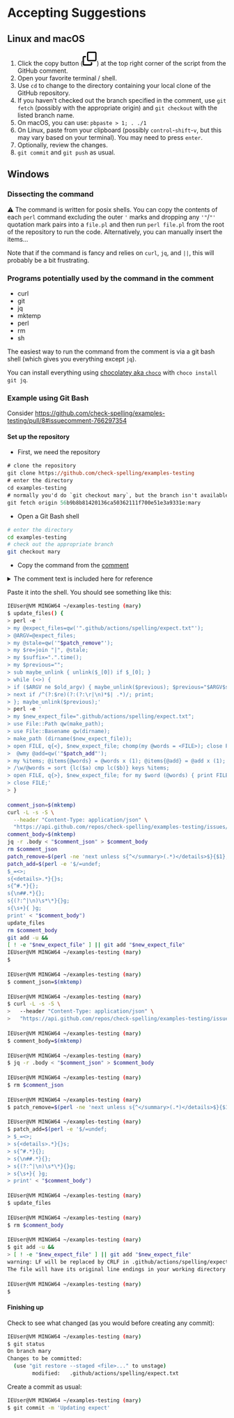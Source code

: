 # Accepting Suggestions

## Linux and macOS

1. Click the copy button (![copy icon](https://raw.githubusercontent.com/primer/octicons/0d9000c50255bac736eb0fbbc1ffee839130a708/icons/copy-16.svg)) at the top right corner of the script from the GitHub comment.
1. Open your favorite terminal / shell.
1. Use `cd` to change to the directory containing your local clone of the GitHub repository.
1. If you haven't checked out the branch specified in the comment, use `git fetch` (possibly with the appropriate origin) and `git checkout` with the listed branch name.
1. On macOS, you can use: `pbpaste > 1; . ./1`
1. On Linux, paste from your clipboard (possibly `control`-`shift`-`v`, but this may vary based on your terminal). You may need to press `enter`.
1. Optionally, review the changes.
1. `git commit` and `git push` as usual.

## Windows

### Dissecting the command 

<!-- From
https://github.com/microsoft/terminal/blame/866d22e3a140ef252e2d777c4bbf0c6d4861a3d4/.github/actions/spelling/advice.md#L7-L9
-->
⚠️ The command is written for posix shells. You can copy the contents of each `perl` command excluding the outer `'` marks and dropping any `'"`/`"'` quotation mark pairs into a `file.pl` and then run `perl file.pl` from the root of the repository to run the code. Alternatively, you can manually insert the items...

Note that if the command is fancy and relies on `curl`, `jq`, and `||`, this will probably be a bit frustrating.

### Programs potentially used by the command in the comment

* curl
* git
* jq
* mktemp
* perl
* rm
* sh

The easiest way to run the command from the comment is via a git bash shell (which gives you everything except `jq`).

You can install everything using [chocolatey aka `choco`](https://chocolatey.org/install) with `choco install git jq`.

### Example using Git Bash

Consider https://github.com/check-spelling/examples-testing/pull/8#issuecomment-766297354

#### Set up the repository

- First, we need the repository

```ps
# clone the repository
git clone https://github.com/check-spelling/examples-testing
# enter the directory
cd examples-testing
# normally you'd do `git checkout mary`, but the branch isn't available, so we're grabbing the commit associated with the example comment:
git fetch origin 56b9b8b81420136ca50362111f700e51e3a9331e:mary
```

- Open a Git Bash shell

```bash
# enter the directory
cd examples-testing
# check out the appropriate branch
git checkout mary
```

- Copy the command from the [comment](https://github.com/check-spelling/examples-testing/pull/8#issuecomment-766297354)

<details><summary>The comment text is included here for reference</summary>

```sh
update_files() {
perl -e '
my @expect_files=qw('".github/actions/spelling/expect.txt"');
@ARGV=@expect_files;
my @stale=qw('"$patch_remove"');
my $re=join "|", @stale;
my $suffix=".".time();
my $previous="";
sub maybe_unlink { unlink($_[0]) if $_[0]; }
while (<>) {
if ($ARGV ne $old_argv) { maybe_unlink($previous); $previous="$ARGV$suffix"; rename($ARGV, $previous); open(ARGV_OUT, ">$ARGV"); select(ARGV_OUT); $old_argv = $ARGV; }
next if /^(?:$re)(?:(?:\r|\n)*$| .*)/; print;
}; maybe_unlink($previous);'
perl -e '
my $new_expect_file=".github/actions/spelling/expect.txt";
use File::Path qw(make_path);
use File::Basename qw(dirname);
make_path (dirname($new_expect_file));
open FILE, q{<}, $new_expect_file; chomp(my @words = <FILE>); close FILE;
my @add=qw('"$patch_add"');
my %items; @items{@words} = @words x (1); @items{@add} = @add x (1);
@words = sort {lc($a) cmp lc($b)} keys %items;
open FILE, q{>}, $new_expect_file; for my $word (@words) { print FILE "$word\n" if $word =~ /\w/; };
close FILE;'
}

comment_json=$(mktemp)
curl -L -s -S \
  --header "Content-Type: application/json" \
  "https://api.github.com/repos/check-spelling/examples-testing/issues/comments/766297354" > "$comment_json"
comment_body=$(mktemp)
jq -r .body < "$comment_json" > $comment_body
rm $comment_json
patch_remove=$(perl -ne 'next unless s{^</summary>(.*)</details>$}{$1}; print' < "$comment_body")
patch_add=$(perl -e '$/=undef;
$_=<>;
s{<details>.*}{}s;
s{^#.*}{};
s{\n##.*}{};
s{(?:^|\n)\s*\*}{}g;
s{\s+}{ }g;
print' < "$comment_body")
update_files
rm $comment_body
git add -u &&
[ ! -e "$new_expect_file" ] || git add "$new_expect_file"
```

</details>

Paste it into the shell. You should see something like this:

```sh
IEUser@VM MINGW64 ~/examples-testing (mary)
$ update_files() {
> perl -e '
> my @expect_files=qw('".github/actions/spelling/expect.txt"');
> @ARGV=@expect_files;
> my @stale=qw('"$patch_remove"');
> my $re=join "|", @stale;
> my $suffix=".".time();
> my $previous="";
> sub maybe_unlink { unlink($_[0]) if $_[0]; }
> while (<>) {
> if ($ARGV ne $old_argv) { maybe_unlink($previous); $previous="$ARGV$suffix"; rename($ARGV, $previous); open(ARGV_OUT, ">$ARGV"); select(ARGV_OUT); $old_argv = $ARGV; }
> next if /^(?:$re)(?:(?:\r|\n)*$| .*)/; print;
> }; maybe_unlink($previous);'
> perl -e '
> my $new_expect_file=".github/actions/spelling/expect.txt";
> use File::Path qw(make_path);
> use File::Basename qw(dirname);
> make_path (dirname($new_expect_file));
> open FILE, q{<}, $new_expect_file; chomp(my @words = <FILE>); close FILE;
>  @wmy @add=qw('"$patch_add"');
> my %items; @items{@words} = @words x (1); @items{@add} = @add x (1);
> /\w/@words = sort {lc($a) cmp lc($b)} keys %items;
> open FILE, q{>}, $new_expect_file; for my $word (@words) { print FILE "$word\n" if $word =~ /\w/; };
> close FILE;'
> }

comment_json=$(mktemp)
curl -L -s -S \
  --header "Content-Type: application/json" \
  "https://api.github.com/repos/check-spelling/examples-testing/issues/comments/766297354" > "$comment_json"
comment_body=$(mktemp)
jq -r .body < "$comment_json" > $comment_body
rm $comment_json
patch_remove=$(perl -ne 'next unless s{^</summary>(.*)</details>$}{$1}; print' < "$comment_body")
patch_add=$(perl -e '$/=undef;
$_=<>;
s{<details>.*}{}s;
s{^#.*}{};
s{\n##.*}{};
s{(?:^|\n)\s*\*}{}g;
s{\s+}{ }g;
print' < "$comment_body")
update_files
rm $comment_body
git add -u &&
[ ! -e "$new_expect_file" ] || git add "$new_expect_file"
IEUser@VM MINGW64 ~/examples-testing (mary)
$

IEUser@VM MINGW64 ~/examples-testing (mary)
$ comment_json=$(mktemp)

IEUser@VM MINGW64 ~/examples-testing (mary)
$ curl -L -s -S \
>   --header "Content-Type: application/json" \
>   "https://api.github.com/repos/check-spelling/examples-testing/issues/comments/766297354" > "$comment_json"

IEUser@VM MINGW64 ~/examples-testing (mary)
$ comment_body=$(mktemp)

IEUser@VM MINGW64 ~/examples-testing (mary)
$ jq -r .body < "$comment_json" > $comment_body

IEUser@VM MINGW64 ~/examples-testing (mary)
$ rm $comment_json

IEUser@VM MINGW64 ~/examples-testing (mary)
$ patch_remove=$(perl -ne 'next unless s{^</summary>(.*)</details>$}{$1}; print' < "$comment_body")

IEUser@VM MINGW64 ~/examples-testing (mary)
$ patch_add=$(perl -e '$/=undef;
> $_=<>;
> s{<details>.*}{}s;
> s{^#.*}{};
> s{\n##.*}{};
> s{(?:^|\n)\s*\*}{}g;
> s{\s+}{ }g;
> print' < "$comment_body")

IEUser@VM MINGW64 ~/examples-testing (mary)
$ update_files

IEUser@VM MINGW64 ~/examples-testing (mary)
$ rm $comment_body

IEUser@VM MINGW64 ~/examples-testing (mary)
$ git add -u &&
> [ ! -e "$new_expect_file" ] || git add "$new_expect_file"
warning: LF will be replaced by CRLF in .github/actions/spelling/expect.txt.
The file will have its original line endings in your working directory

IEUser@VM MINGW64 ~/examples-testing (mary)
$
```

#### Finishing up

Check to see what changed (as you would before creating any commit):

```sh
IEUser@VM MINGW64 ~/examples-testing (mary)
$ git status
On branch mary
Changes to be committed:
  (use "git restore --staged <file>..." to unstage)
        modified:   .github/actions/spelling/expect.txt
```

Create a commit as usual:

```sh
IEUser@VM MINGW64 ~/examples-testing (mary)
$ git commit -m 'Updating expect'
```
